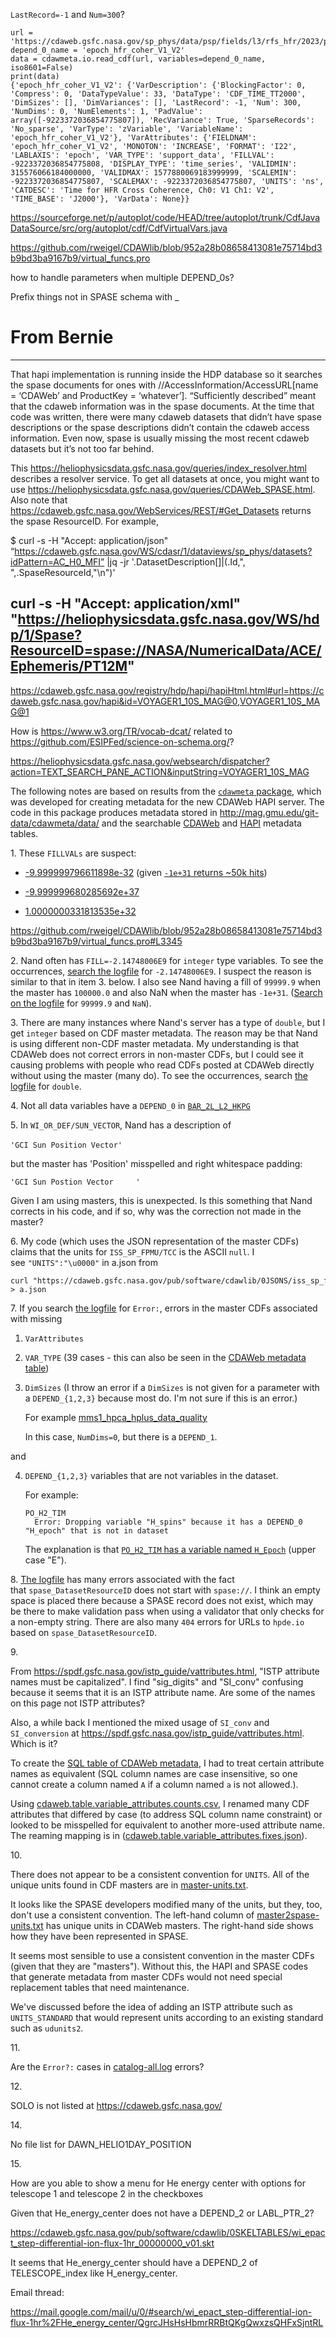 
`LastRecord=-1` and `Num=300`?
```
url = 'https://cdaweb.gsfc.nasa.gov/sp_phys/data/psp/fields/l3/rfs_hfr/2023/psp_fld_l3_rfs_hfr_20231031_v03.cdf'
depend_0_name = 'epoch_hfr_coher_V1_V2'
data = cdawmeta.io.read_cdf(url, variables=depend_0_name, iso8601=False)
print(data)
{'epoch_hfr_coher_V1_V2': {'VarDescription': {'BlockingFactor': 0, 'Compress': 0, 'DataTypeValue': 33, 'DataType': 'CDF_TIME_TT2000', 'DimSizes': [], 'DimVariances': [], 'LastRecord': -1, 'Num': 300, 'NumDims': 0, 'NumElements': 1, 'PadValue': array([-9223372036854775807]), 'RecVariance': True, 'SparseRecords': 'No_sparse', 'VarType': 'zVariable', 'VariableName': 'epoch_hfr_coher_V1_V2'}, 'VarAttributes': {'FIELDNAM': 'epoch_hfr_coher_V1_V2', 'MONOTON': 'INCREASE', 'FORMAT': 'I22', 'LABLAXIS': 'epoch', 'VAR_TYPE': 'support_data', 'FILLVAL': -9223372036854775808, 'DISPLAY_TYPE': 'time_series', 'VALIDMIN': 315576066184000000, 'VALIDMAX': 1577880069183999999, 'SCALEMIN': -9223372036854775807, 'SCALEMAX': -9223372036854775807, 'UNITS': 'ns', 'CATDESC': 'Time for HFR Cross Coherence, Ch0: V1 Ch1: V2', 'TIME_BASE': 'J2000'}, 'VarData': None}}
```

https://sourceforge.net/p/autoplot/code/HEAD/tree/autoplot/trunk/CdfJavaDataSource/src/org/autoplot/cdf/CdfVirtualVars.java

https://github.com/rweigel/CDAWlib/blob/952a28b08658413081e75714bd3b9bd3ba9167b9/virtual_funcs.pro

how to handle parameters when multiple DEPEND_0s?

Prefix things not in SPASE schema with _

# From Bernie

----
That hapi implementation is running inside the HDP database so it searches the spase documents for ones with //AccessInformation/AccessURL[name = ‘CDAWeb’ and ProductKey = ‘whatever’].  “Sufficiently described” meant that the cdaweb information was in the spase documents.  At the time that code was written, there were many cdaweb datasets that didn’t have spase descriptions or the spase descriptions didn’t contain the cdaweb access information.  Even now, spase is usually missing the most recent cdaweb datasets but it’s not too far behind.

This https://heliophysicsdata.gsfc.nasa.gov/queries/index_resolver.html describes a resolver service.  To get all datasets at once, you might want to use https://heliophysicsdata.gsfc.nasa.gov/queries/CDAWeb_SPASE.html.  Also note that https://cdaweb.gsfc.nasa.gov/WebServices/REST/#Get_Datasets returns the spase ResourceID.  For example,

$ curl -s -H "Accept: application/json" “https://cdaweb.gsfc.nasa.gov/WS/cdasr/1/dataviews/sp_phys/datasets?idPattern=AC_H0_MFI” |jq -jr '.DatasetDescription[]|(.Id,", ",.SpaseResourceId,"\n")'

curl -s -H "Accept: application/xml" "https://heliophysicsdata.gsfc.nasa.gov/WS/hdp/1/Spase?ResourceID=spase://NASA/NumericalData/ACE/Ephemeris/PT12M"
----

https://cdaweb.gsfc.nasa.gov/registry/hdp/hapi/hapiHtml.html#url=https://cdaweb.gsfc.nasa.gov/hapi&id=VOYAGER1_10S_MAG@0,VOYAGER1_10S_MAG@1

How is https://www.w3.org/TR/vocab-dcat/ related to https://github.com/ESIPFed/science-on-schema.org/?

https://heliophysicsdata.gsfc.nasa.gov/websearch/dispatcher?action=TEXT_SEARCH_PANE_ACTION&inputString=VOYAGER1_10S_MAG

The following notes are based on results from the [`cdawmeta` package](https://github.com/rweigel/cdawmeta/), which was developed for creating metadata for the new CDAWeb HAPI server. The code in this package produces metadata stored in http://mag.gmu.edu/git-data/cdawmeta/data/ and the searchable [CDAWeb](https://hapi-server.org/meta/cdaweb/) and [HAPI](https://hapi-server.org/meta/hapi/) metadata tables.

1\. These `FILLVALs` are suspect:

* [-9.999999796611898e-32](https://hapi-server.org/meta/cdaweb/#FILLVAL=-9.999999796611898e-32) (given [`-1e+31` returns ~50k hits](https://hapi-server.org/meta/cdaweb/#FILLVAL=-1e%2b31))

* [-9.999999680285692e+37](https://hapi-server.org/meta/cdaweb/#FILLVAL=-9.999999680285692e%2b37)

* [1.0000000331813535e+32](https://hapi-server.org/meta/cdaweb/#FILLVAL=1.0000000331813535e%2b32)

https://github.com/rweigel/CDAWlib/blob/952a28b08658413081e75714bd3b9bd3ba9167b9/virtual_funcs.pro#L3345

2\. Nand often has `FILL=-2.14748006E9` for `integer` type variables. To see the occurrences, [search the logfile](http://mag.gmu.edu/git-data/cdawmeta/data/hapi/compare.log) for `-2.14748006E9`. I suspect the reason is similar to that in item 3. below. I also see Nand having a fill of `99999.9` when the master has `100000.0` and also NaN when the master has `-1e+31`. ([Search on the logfile](http://mag.gmu.edu/git-data/cdawmeta/data/hapi/compare.log) for `99999.9` and `NaN`).


3\. There are many instances where Nand's server has a type of `double`, but I get `integer` based on CDF master metadata. The reason may be that Nand is using different non-CDF master metadata. My understanding is that CDAWeb does not correct errors in non-master CDFs, but I could see it causing problems with people who read CDFs posted at CDAWeb directly without using the master (many do). To see the occurrences, search [the logfile](http://mag.gmu.edu/git-data/cdawmeta/data/hapi/compare.log) for `double`.


4\. Not all data variables have a `DEPEND_0` in [`BAR_2L_L2_HKPG`](https://hapi-server.org/meta/cdaweb/#datasetID=BAR_2L_L2_HKPG)


5\. In `WI_OR_DEF/SUN_VECTOR`, Nand has a description of

`'GCI Sun Position Vector'  ` 

but the master has 'Position' misspelled and right whitespace padding:

`'GCI Sun Postion Vector     '`

Given I am using masters, this is unexpected. Is this something that Nand corrects in his code, and if so, why was the correction not made in the master?

6\. My code (which uses the JSON representation of the master CDFs) claims that the units for `ISS_SP_FPMU/TCC` is the ASCII `null`. I see `"UNITS":"\u0000"` in a.json from

```
curl "https://cdaweb.gsfc.nasa.gov/pub/software/cdawlib/0JSONS/iss_sp_fpmu_00000000_v01.json" > a.json
```

7\. If you search [the logfile](http://mag.gmu.edu/git-data/cdawmeta/data/hapi/catalog-all.log) for `Error:`, errors in the master CDFs associated with missing

1. `VarAttributes`

2. `VAR_TYPE` (39 cases - this can also be seen in the [CDAWeb metadata table](https://hapi-server.org/meta/cdaweb/#VAR_TYPE=''))

3. `DimSizes` (I throw an error if a `DimSizes` is not given for a parameter with a `DEPEND_{1,2,3}` because most do. I'm not sure if this is an error.)

   For example [mms1_hpca_hplus_data_quality](https://hapi-server.org/meta/cdaweb/#VariableName=mms1_hpca_hplus_data_quality)

   In this case, `NumDims=0`, but there is a `DEPEND_1`.

and

4. `DEPEND_{1,2,3}` variables that are not variables in the dataset.

    For example:

    ```
    PO_H2_TIM
      Error: Dropping variable "H_spins" because it has a DEPEND_0 "H_epoch" that is not in dataset
    ```

   The explanation is that [`PO_H2_TIM` has a variable named `H_Epoch`](https://hapi-server.org/meta/cdaweb/#datasetID=PO_H2_TIM) (upper case "E").


8\. [The logfile](http://mag.gmu.edu/git-data/cdawmeta/data/cdaweb.errors.log) has many errors associated with the fact that `spase_DatasetResourceID` does not start with `spase://`. I think an empty space is placed there because a SPASE record does not exist, which may be there to make validation pass when using a validator that only checks for a non-empty string. There are also many `404` errors for URLs to `hpde.io` based on `spase_DatasetResourceID`.

9\.

From https://spdf.gsfc.nasa.gov/istp_guide/vattributes.html, "ISTP attribute names must be capitalized". I find "sig_digits" and "SI_conv" confusing because it seems that it is an ISTP attribute name. Are some of the names on this page not ISTP attributes?

Also, a while back I mentioned the mixed usage of `SI_conv` and `SI_conversion` at https://spdf.gsfc.nasa.gov/istp_guide/vattributes.html. Which is it?

To create the [SQL table of CDAWeb metadata](https://hapi-server.org/meta/cdaweb/), I had to treat certain attribute names as equivalent (SQL column names are case insensitive, so one cannot create a column named `A` if a column named `a` is not allowed.).

Using [cdaweb.table.variable_attributes.counts.csv](https://github.com/rweigel/cdawmeta/blob/main/table/report/cdaweb.table.variable_attributes.counts.csv), I renamed many CDF attributes that differed by case (to address SQL column name constraint) or looked to be misspelled for equivalent to another more-used attribute name. The reaming mapping is in ([cdaweb.table.variable_attributes.fixes.json](https://github.com/rweigel/cdawmeta/blob/main/table/cdaweb.table.variable_attributes.fixes.json)).

10\.

There does not appear to be a consistent convention for `UNITS`. All of the unique units found in CDF masters are in [master-units.txt](https://github.com/rweigel/cdawmeta/blob/main/spase/master-units.txt).

It looks like the SPASE developers modified many of the units, but they, too, don't use a consistent convention. The left-hand column of [master2spase-units.txt](https://github.com/rweigel/cdawmeta/blob/main/spase/master2spase-units.txt) has unique units in CDAWeb masters. The right-hand side shows how they have been represented in SPASE.

It seems most sensible to use a consistent convention in the master CDFs (given that they are "masters"). Without this, the HAPI and SPASE codes that generate metadata from master CDFs would not need special replacement tables that need maintenance.

We've discussed before the idea of adding an ISTP attribute such as `UNITS_STANDARD` that would represent units according to an existing standard such as `udunits2`.

11\.

Are the `Error?:` cases in [catalog-all.log](http://mag.gmu.edu/git-data/cdawmeta/data/hapi/catalog-all.log) errors?

12\.

SOLO is not listed at https://cdaweb.gsfc.nasa.gov/

14\.

No file list for DAWN_HELIO1DAY_POSITION

15\.

How are you able to show a menu for He energy center with options for telescope 1 and telescope 2 in the checkboxes

Given that He_energy_center does not have a DEPEND_2 or LABL_PTR_2?

https://cdaweb.gsfc.nasa.gov/pub/software/cdawlib/0SKELTABLES/wi_epact_step-differential-ion-flux-1hr_00000000_v01.skt

It seems that He_energy_center should have a DEPEND_2 of TELESCOPE_index like H_energy_center.

Email thread:

https://mail.google.com/mail/u/0/#search/wi_epact_step-differential-ion-flux-1hr%2FHe_energy_center/QgrcJHsHsHbmrRRBtQKgQwxzsQHFxSjntRL
